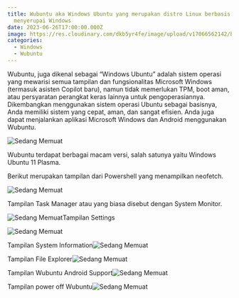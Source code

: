 ```yaml
---
title: Wubuntu aka Windows Ubuntu yang merupakan distro Linux berbasis Ubuntu
  menyerupai Windows
date: 2023-06-26T17:00:00.000Z
image: https://res.cloudinary.com/dkb5yr4fe/image/upload/v17066562142/banner/8.png
categories:
  - Windows
  - Wubuntu
---
```


Wubuntu, juga dikenal sebagai “Windows Ubuntu” adalah sistem operasi yang mewarisi semua tampilan dan fungsionalitas Microsoft Windows (termasuk asisten Copilot baru), namun tidak memerlukan TPM, boot aman, atau persyaratan perangkat keras lainnya untuk pengoperasiannya. Dikembangkan menggunakan sistem operasi Ubuntu sebagai basisnya, Anda memiliki sistem yang cepat, aman, dan sangat efisien. Anda juga dapat menjalankan aplikasi Microsoft Windows dan Android menggunakan Wubuntu.

![Sedang Memuat](https://res.cloudinary.com/dkb5yr4fe/image/upload/v17066562142/post/8/959cb4addb3bb8ab63586b8a739b7902b4659fe6-1340x585.webp)

Wubuntu terdapat berbagai macam versi, salah satunya yaitu Windows Ubuntu 11 Plasma.

Berikut merupakan tampilan dari Powershell yang menampilkan neofetch.

![Sedang Memuat](https://res.cloudinary.com/dkb5yr4fe/image/upload/v17066562142/post/8/cfa20d3cd6fac63ad66c6bf1bcbba8d2e1e7a3c6-1360x768.webp)

Tampilan Task Manager atau yang biasa disebut dengan System Monitor.

![Sedang Memuat](https://res.cloudinary.com/dkb5yr4fe/image/upload/v17066562142/post/8/b0dd6bf57f58ca044dc80a80443126814d6c163f-1360x768.webp)Tampilan Settings

![Sedang Memuat](https://res.cloudinary.com/dkb5yr4fe/image/upload/v17066562142/post/8/3725062add6e145e04f017aefeb596468f3ad477-1360x768.webp)

Tampilan System Information![Sedang Memuat](https://res.cloudinary.com/dkb5yr4fe/image/upload/v17066562142/post/8/b8ef46f8a284de50a8ed406f4eec9c8fbbde36ff-1360x768.webp)

Tampilan File Explorer![Sedang Memuat](https://res.cloudinary.com/dkb5yr4fe/image/upload/v17066562142/post/8/2333108f0a837533fa665c73701f3b4451bfa3bf-1360x768.webp)

Tampilan Wubuntu Android Support![Sedang Memuat](https://res.cloudinary.com/dkb5yr4fe/image/upload/v17066562142/post/8/cc16ce7da5203670d048f00a2b6ba5d7b9a52acd-1360x768.webp)

Tampilan power off Wubuntu![Sedang Memuat](https://res.cloudinary.com/dkb5yr4fe/image/upload/v17066562142/post/8/0fce32839f0fc892911395eef96d9e5b45dd26bc-1360x768.webp)
